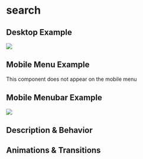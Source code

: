 # search
## Desktop Example
<!-- Include an image of this block from the desktop prototype. -->
<img src="https://i.imgur.com/32APt4J.png" />

## Mobile Menu Example
<!-- Include an image of this block from the mobile prototype. -->
This component does not appear on the mobile menu

## Mobile Menubar Example
<!-- Include an image of this block from the mobile prototype. -->
<img src="https://i.imgur.com/p4tNOjt.png" />

## Description & Behavior
<!-- How does this block function? Does anything change when an element is clicked? Explain the purpose of this block in detail. -->

## Animations & Transitions
<!-- Should this component transition in or out in a certain way? Are there any hover animations? Describe anything that a static image of the component doesn't display.  -->
